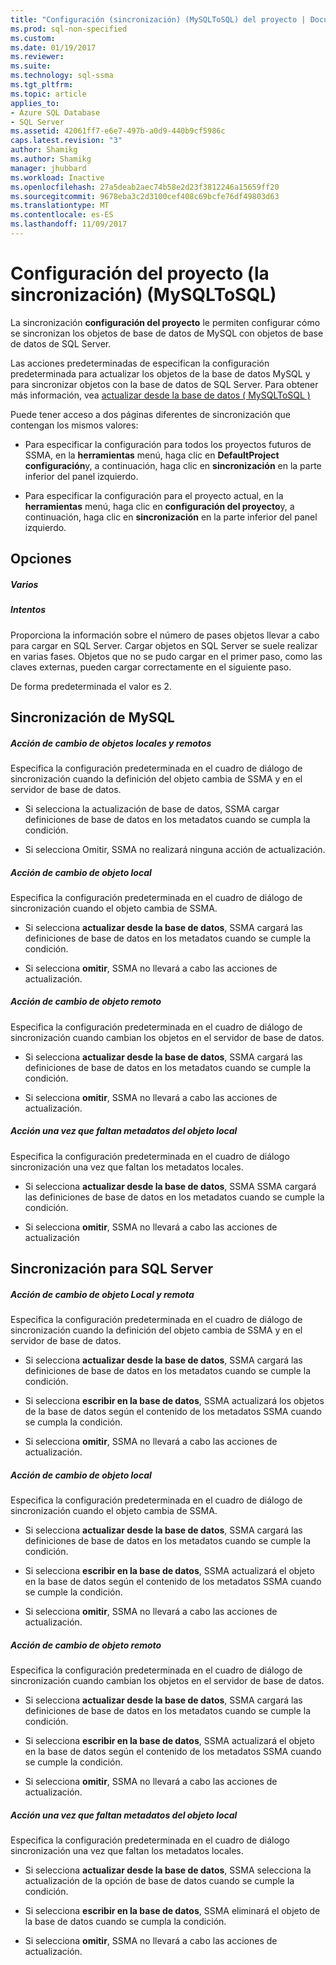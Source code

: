 ```yaml
---
title: "Configuración (sincronización) (MySQLToSQL) del proyecto | Documentos de Microsoft"
ms.prod: sql-non-specified
ms.custom: 
ms.date: 01/19/2017
ms.reviewer: 
ms.suite: 
ms.technology: sql-ssma
ms.tgt_pltfrm: 
ms.topic: article
applies_to:
- Azure SQL Database
- SQL Server
ms.assetid: 42061ff7-e6e7-497b-a0d9-440b9cf5986c
caps.latest.revision: "3"
author: Shamikg
ms.author: Shamikg
manager: jhubbard
ms.workload: Inactive
ms.openlocfilehash: 27a5deab2aec74b58e2d23f3812246a15659ff20
ms.sourcegitcommit: 9678eba3c2d3100cef408c69bcfe76df49803d63
ms.translationtype: MT
ms.contentlocale: es-ES
ms.lasthandoff: 11/09/2017
---
```

# <a name="project-settings-synchronization-mysqltosql"></a>Configuración del proyecto (la sincronización) (MySQLToSQL)
La sincronización **configuración del proyecto** le permiten configurar cómo se sincronizan los objetos de base de datos de MySQL con objetos de base de datos de SQL Server.  
  
Las acciones predeterminadas de especifican la configuración predeterminada para actualizar los objetos de la base de datos MySQL y para sincronizar objetos con la base de datos de SQL Server. Para obtener más información, vea [actualizar desde la base de datos &#40; MySQLToSQL &#41;](../../ssma/mysql/refresh-from-database-mysqltosql.md)  
  
Puede tener acceso a dos páginas diferentes de sincronización que contengan los mismos valores:  
  
-   Para especificar la configuración para todos los proyectos futuros de SSMA, en la **herramientas** menú, haga clic en **DefaultProject configuración**y, a continuación, haga clic en **sincronización** en la parte inferior del panel izquierdo.  
  
-   Para especificar la configuración para el proyecto actual, en la **herramientas** menú, haga clic en **configuración del proyecto**y, a continuación, haga clic en **sincronización** en la parte inferior del panel izquierdo.  
  
## <a name="options"></a>Opciones  
  
##### <a name="misc"></a>Varios  
  
##### <a name="attempts"></a>Intentos  
Proporciona la información sobre el número de pases objetos llevar a cabo para cargar en SQL Server. Cargar objetos en SQL Server se suele realizar en varias fases. Objetos que no se pudo cargar en el primer paso, como las claves externas, pueden cargar correctamente en el siguiente paso.  
  
De forma predeterminada el valor es 2.  
  
## <a name="synchronization-for-mysql"></a>Sincronización de MySQL  
  
##### <a name="action-on-local-and-remote-object-change"></a>Acción de cambio de objetos locales y remotos  
Especifica la configuración predeterminada en el cuadro de diálogo de sincronización cuando la definición del objeto cambia de SSMA y en el servidor de base de datos.  
  
-   Si selecciona la actualización de base de datos, SSMA cargar definiciones de base de datos en los metadatos cuando se cumpla la condición.  
  
-   Si selecciona Omitir, SSMA no realizará ninguna acción de actualización.  
  
##### <a name="action-on-local-object-change"></a>Acción de cambio de objeto local  
Especifica la configuración predeterminada en el cuadro de diálogo de sincronización cuando el objeto cambia de SSMA.  
  
-   Si selecciona **actualizar desde la base de datos**, SSMA cargará las definiciones de base de datos en los metadatos cuando se cumple la condición.  
  
-   Si selecciona **omitir**, SSMA no llevará a cabo las acciones de actualización.  
  
##### <a name="action-on-remote-object-change"></a>Acción de cambio de objeto remoto  
Especifica la configuración predeterminada en el cuadro de diálogo de sincronización cuando cambian los objetos en el servidor de base de datos.  
  
-   Si selecciona **actualizar desde la base de datos**, SSMA cargará las definiciones de base de datos en los metadatos cuando se cumple la condición.  
  
-   Si selecciona **omitir**, SSMA no llevará a cabo las acciones de actualización.  
  
##### <a name="action-when-local-object-metadata-is-missing"></a>Acción una vez que faltan metadatos del objeto local  
Especifica la configuración predeterminada en el cuadro de diálogo sincronización una vez que faltan los metadatos locales.  
  
-   Si selecciona **actualizar desde la base de datos**, SSMA SSMA cargará las definiciones de base de datos en los metadatos cuando se cumple la condición.  
  
-   Si selecciona **omitir**, SSMA no llevará a cabo las acciones de actualización  
  
## <a name="synchronization-for-sql-server"></a>Sincronización para SQL Server  
  
##### <a name="action-on-local-and-remote-object-change"></a>Acción de cambio de objeto Local y remota  
Especifica la configuración predeterminada en el cuadro de diálogo de sincronización cuando la definición del objeto cambia de SSMA y en el servidor de base de datos.  
  
-   Si selecciona **actualizar desde la base de datos**, SSMA cargará las definiciones de base de datos en los metadatos cuando se cumple la condición.  
  
-   Si selecciona **escribir en la base de datos**, SSMA actualizará los objetos de la base de datos según el contenido de los metadatos SSMA cuando se cumpla la condición.  
  
-   Si selecciona **omitir**, SSMA no llevará a cabo las acciones de actualización.  
  
##### <a name="action-on-local-object-change"></a>Acción de cambio de objeto local  
Especifica la configuración predeterminada en el cuadro de diálogo de sincronización cuando el objeto cambia de SSMA.  
  
-   Si selecciona **actualizar desde la base de datos**, SSMA cargará las definiciones de base de datos en los metadatos cuando se cumple la condición.  
  
-   Si selecciona **escribir en la base de datos**, SSMA actualizará el objeto en la base de datos según el contenido de los metadatos SSMA cuando se cumple la condición.  
  
-   Si selecciona **omitir**, SSMA no llevará a cabo las acciones de actualización.  
  
##### <a name="action-on-remote-object-change"></a>Acción de cambio de objeto remoto  
Especifica la configuración predeterminada en el cuadro de diálogo de sincronización cuando cambian los objetos en el servidor de base de datos.  
  
-   Si selecciona **actualizar desde la base de datos**, SSMA cargará las definiciones de base de datos en los metadatos cuando se cumple la condición.  
  
-   Si selecciona **escribir en la base de datos**, SSMA actualizará el objeto en la base de datos según el contenido de los metadatos SSMA cuando se cumple la condición.  
  
-   Si selecciona **omitir**, SSMA no llevará a cabo las acciones de actualización.  
  
##### <a name="action-when-local-object-metadata-is-missing"></a>Acción una vez que faltan metadatos del objeto local  
Especifica la configuración predeterminada en el cuadro de diálogo sincronización una vez que faltan los metadatos locales.  
  
-   Si selecciona **actualizar desde la base de datos**, SSMA selecciona la actualización de la opción de base de datos cuando se cumple la condición.  
  
-   Si selecciona **escribir en la base de datos**, SSMA eliminará el objeto de la base de datos cuando se cumpla la condición.  
  
-   Si selecciona **omitir**, SSMA no llevará a cabo las acciones de actualización.  
  
